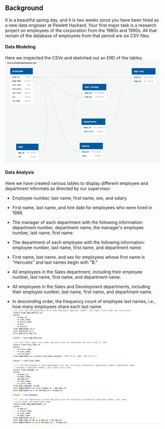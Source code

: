 ## Background

It is a beautiful spring day, and it is two weeks since you have been hired as a new data engineer at Pewlett Hackard. Your first major task is a research project on employees of the corporation from the 1980s and 1990s. All that remain of the database of employees from that period are six CSV files.

#### Data Modeling

Here we inspected the CSVs and sketched out an ERD of the tables.
![ERDTable](Images/erdDiagram.png)

#### Data Analysis

Here we have created various tables to display different employee and department informats as directed by our supervisor:

* Employee number, last name, first name, sex, and salary.

* First name, last name, and hire date for employees who were hired in 1986.

* The manager of each department with the following information: department number, department name, the manager's employee number, last name, first name.

* The department of each employee with the following information: employee number, last name, first name, and department name.

* First name, last name, and sex for employees whose first name is "Hercules" and last names begin with "B."

* All employees in the Sales department, including their employee number, last name, first name, and department name.

* All employees in the Sales and Development departments, including their employee number, last name, first name, and department name.

* In descending order, the frequency count of employee last names, i.e., how many employees share each last name.
![DataAnalysis](Images/DataAnalysis.png)